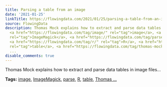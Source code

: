 ```yaml
---
title: Parsing a table from an image
date: '2021-01-25'
linkTitle: https://flowingdata.com/2021/01/25/parsing-a-table-from-an-image/
source: FlowingData
description: Thomas Mock explains how to extract and parse data tables in image files&#8230;<p><strong>Tags:</strong>
  <a href="https://flowingdata.com/tag/image/" rel="tag">image</a>, <a href="https://flowingdata.com/tag/imagemagick/"
  rel="tag">ImageMagick</a>, <a href="https://flowingdata.com/tag/parse/" rel="tag">parse</a>,
  <a href="https://flowingdata.com/tag/r/" rel="tag">R</a>, <a href="https://flowingdata.com/tag/table/"
  rel="tag">table</a>, <a href="https://flowingdata.com/tag/thomas-mock/" rel="tag">Thomas
  ...
disable_comments: true
---
```

Thomas Mock explains how to extract and parse data tables in image files&#8230;<p><strong>Tags:</strong> <a href="https://flowingdata.com/tag/image/" rel="tag">image</a>, <a href="https://flowingdata.com/tag/imagemagick/" rel="tag">ImageMagick</a>, <a href="https://flowingdata.com/tag/parse/" rel="tag">parse</a>, <a href="https://flowingdata.com/tag/r/" rel="tag">R</a>, <a href="https://flowingdata.com/tag/table/" rel="tag">table</a>, <a href="https://flowingdata.com/tag/thomas-mock/" rel="tag">Thomas ...